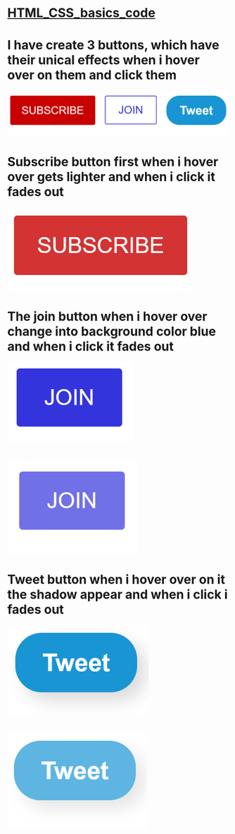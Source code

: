 # [HTML_CSS_basics_code](https://jakubtabor.github.io/HTML_CSS_basics/)

# I have create 3 buttons, which have their unical effects when i hover over on them and click them
![](https://github.com/JakubTabor/HTML_CSS_basics/blob/main/Images/buttons.png)
#
# Subscribe button first when i hover over gets lighter and when i click it fades out

![](https://github.com/JakubTabor/HTML_CSS_basics/blob/main/Images/subscribe_fade.png)
#
# The join button when i hover over change into background color blue and when i click it fades out

![](https://github.com/JakubTabor/HTML_CSS_basics/blob/main/Images/join_color.png)
#
![](https://github.com/JakubTabor/HTML_CSS_basics/blob/main/Images/join_hover.png)
# 
# Tweet button when i hover over on it the shadow appear and when i click i fades out

![](https://github.com/JakubTabor/HTML_CSS_basics/blob/main/Images/tweet_shadow.png)
#
![](https://github.com/JakubTabor/HTML_CSS_basics/blob/main/Images/tweet_hover.png)
